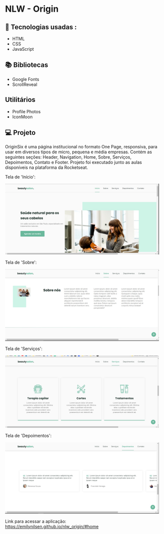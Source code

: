 # NLW - Origin

## 🚀 Tecnologias usadas :
- HTML
- CSS
- JavaScript


## 📚 Bibliotecas
- Google Fonts
- ScrollReveal

## Utilitários
- Profile Photos
- IconMoon

## 💻 Projeto
OriginSix é uma página institucional no formato One Page, responsiva, para usar em diversos tipos de micro, pequena e média empresas. Contém as seguintes seções: Header, Navigation, Home, Sobre, Serviços, Depoimentos, Contato e Footer.
Projeto foi executado junto as aulas disponíveis na plataforma da Rocketseat.


Tela de 'Início':
<p>
  <img src='Images\imagem[1].jpeg'>
</p>

Tela de 'Sobre':
<p>
  <img src='Images\imagem[2].jpeg'>
</p>

Tela de 'Serviços':
<p>
  <img src='Images\imagem[3].jpeg'>
</p>

Tela de 'Depoimentos':
<p>
  <img src='Images\imagem[4].jpeg'>
</p>

Link para acessar a aplicação: https://emilynilsen.github.io/nlw_origin/#home